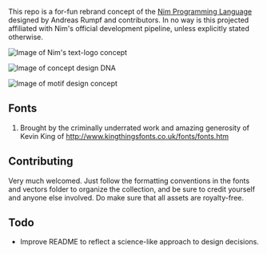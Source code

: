 This repo is a for-fun rebrand concept of the [Nim Programming Language](https://nim-lang.org/) designed by Andreas Rumpf and contributors.
In no way is this projected affiliated with Nim's official development pipeline, unless explicitly stated otherwise.

![Image of Nim's text-logo concept](https://github.com/myrm-gh/nim-rebrand-concept/blob/master/myrm-logo-concept.png)

![Image of concept design DNA](https://github.com/myrm-gh/nim-rebrand-concept/blob/master/myrm-leopard-rampant.png)

![Image of motif design concept](https://github.com/myrm-gh/nim-rebrand-concept/blob/master/myrm-leopard-pass-gua.png)

## Fonts
1. Brought by the criminally underrated work and amazing generosity of Kevin King of http://www.kingthingsfonts.co.uk/fonts/fonts.htm

## Contributing
Very much welcomed. Just follow the formatting conventions in the fonts and vectors folder to organize the collection, and be sure to credit yourself and anyone else involved. Do make sure that all assets are royalty-free.

## Todo
- Improve README to reflect a science-like approach to design decisions.